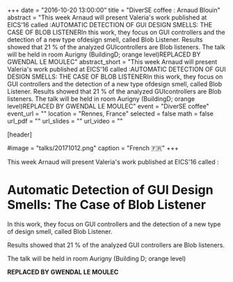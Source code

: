+++
date = "2016-10-20 13:00:00"
title = "DiverSE coffee : Arnaud Blouin"
abstract = "This week Arnaud will present Valeria's work published at EICS'16 called :AUTOMATIC DETECTION OF GUI DESIGN SMELLS: THE CASE OF BLOB LISTENERIn this work, they focus on GUI controllers and the detection of a new type ofdesign smell, called Blob Listener. Results showed that 21 % of the analyzed GUIcontrollers are Blob listeners. The talk will be held in room Aurigny (BuildingD; orange level)REPLACED BY GWENDAL LE MOULEC"
abstract_short = "This week Arnaud will present Valeria's work published at EICS'16 called :AUTOMATIC DETECTION OF GUI DESIGN SMELLS: THE CASE OF BLOB LISTENERIn this work, they focus on GUI controllers and the detection of a new type ofdesign smell, called Blob Listener. Results showed that 21 % of the analyzed GUIcontrollers are Blob listeners. The talk will be held in room Aurigny (BuildingD; orange level)REPLACED BY GWENDAL LE MOULEC"
event = "DiverSE coffee"
event_url = ""
location = "Rennes, France"
selected = false
math = false
url_pdf = ""
url_slides = ""
url_video = ""


[header]

#image = "talks/20171012.png"
caption = "French :fr:"
+++


This week Arnaud will present Valeria's work published at EICS'16 called :
<h1 class="title">Automatic Detection of GUI Design Smells: The Case of Blob Listener</h1>
In this work, they focus on GUI controllers and the detection of a new type of design smell, called Blob Listener.

Results showed that 21 % of the analyzed GUI controllers are Blob listeners.

The talk will be held in room Aurigny (Building D; orange level)

<strong>REPLACED BY GWENDAL LE MOULEC</strong>
